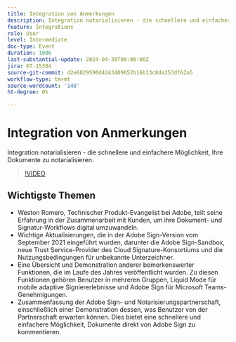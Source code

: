 ```yaml
---
title: Integration von Anmerkungen
description: Integration notarialisieren - die schnellere und einfachere Möglichkeit, Ihre Dokumente zu notarialisieren.
feature: Integrations
role: User
level: Intermediate
doc-type: Event
duration: 1006
last-substantial-update: 2024-04-30T00:00:00Z
jira: KT-15304
source-git-commit: d2e6829590d4243409652b16b13c8da253df62a5
workflow-type: tm+mt
source-wordcount: '148'
ht-degree: 0%

---
```



# Integration von Anmerkungen

Integration notarialisieren - die schnellere und einfachere Möglichkeit, Ihre Dokumente zu notarialisieren.

>[!VIDEO](https://video.tv.adobe.com/v/3428195/?learn=on)

## Wichtigste Themen

* Weston Romero, Technischer Produkt-Evangelist bei Adobe, teilt seine Erfahrung in der Zusammenarbeit mit Kunden, um ihre Dokument- und Signatur-Workflows digital umzuwandeln.
* Wichtige Aktualisierungen, die in der Adobe Sign-Version vom September 2021 eingeführt wurden, darunter die Adobe Sign-Sandbox, neue Trust Service-Provider des Cloud Signature-Konsortiums und die Nutzungsbedingungen für unbekannte Unterzeichner.
* Eine Übersicht und Demonstration anderer bemerkenswerter Funktionen, die im Laufe des Jahres veröffentlicht wurden. Zu diesen Funktionen gehören Benutzer in mehreren Gruppen, Liquid Mode für mobile adaptive Signiererlebnisse und Adobe Sign für Microsoft Teams-Genehmigungen.
* Zusammenfassung der Adobe Sign- und Notarisierungspartnerschaft, einschließlich einer Demonstration dessen, was Benutzer von der Partnerschaft erwarten können. Dies bietet eine schnellere und einfachere Möglichkeit, Dokumente direkt von Adobe Sign zu kommentieren.
